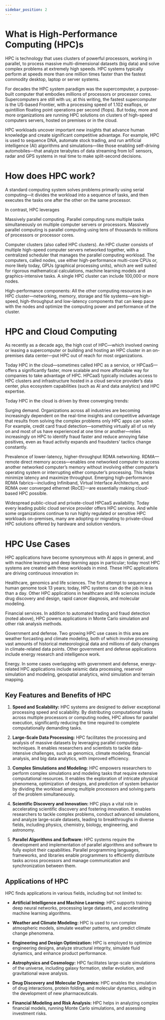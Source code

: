 ```yaml
---
sidebar_position: 2
---
```


# What is High-Performance Computing (HPC)s

HPC is technology that uses clusters of powerful processors, working in parallel, to process massive multi-dimensional datasets (big data) and solve complex problems at extremely high speeds. HPC systems typically perform at speeds more than one million times faster than the fastest commodity desktop, laptop or server systems.

For decades the HPC system paradigm was the supercomputer, a purpose-built computer that embodies millions of processors or processor cores. Supercomputers are still with us; at this writing, the fastest supercomputer is the US-based Frontier, with a processing speed of 1.102 exaflops, or quintillion floating point operations per second (flops). But today, more and more organizations are running HPC solutions on clusters of high-speed computers servers, hosted on premises or in the cloud.

HPC workloads uncover important new insights that advance human knowledge and create significant competitive advantage. For example, HPC is used to sequence DNA, automate stock trading, and run artificial intelligence (AI) algorithms and simulations—like those enabling self-driving automobiles—that analyze terabytes of data streaming from IoT sensors, radar and GPS systems in real time to make split-second decisions.

# How does HPC work?

A standard computing system solves problems primarily using serial computing—it divides the workload into a sequence of tasks, and then executes the tasks one after the other on the same processor.

In contrast, HPC leverages

Massively parallel computing. Parallel computing runs multiple tasks simultaneously on multiple computer servers or processors. Massively parallel computing is parallel computing using tens of thousands to millions of processors or processor cores.

Computer clusters (also called HPC clusters). An HPC cluster consists of multiple high-speed computer servers networked together, with a centralized scheduler that manages the parallel computing workload. The computers, called nodes, use either high-performance multi-core CPUs or, more likely today, GPUs (graphical processing units), which are well suited for rigorous mathematical calculations, machine learning models and graphics-intensive tasks. A single HPC cluster can include 100,000 or more nodes.

High-performance components: All the other computing resources in an HPC cluster—networking, memory, storage and file systems—are high-speed, high-throughput and low-latency components that can keep pace with the nodes and optimize the computing power and performance of the cluster.

# HPC and Cloud Computing

As recently as a decade ago, the high cost of HPC—which involved owning or leasing a supercomputer or building and hosting an HPC cluster in an on-premises data center—put HPC out of reach for most organizations.

Today HPC in the cloud—sometimes called HPC as a service, or HPCaaS—offers a significantly faster, more scalable and more affordable way for companies to take advantage of HPC. HPCaaS typically includes access to HPC clusters and infrastructure hosted in a cloud service provider’s data center, plus ecosystem capabilities (such as AI and data analytics) and HPC expertise.

Today HPC in the cloud is driven by three converging trends:

Surging demand. Organizations across all industries are becoming increasingly dependent on the real-time insights and competitive advantage that results from solving the complex problems only HPC apps can solve. For example, credit card fraud detection—something virtually all of us rely on and most of us have experienced at one time or another—relies increasingly on HPC to identify fraud faster and reduce annoying false positives, even as fraud activity expands and fraudsters’ tactics change constantly.

Prevalence of lower-latency, higher-throughput RDMA networking. RDMA—remote direct memory access—enables one networked computer to access another networked computer’s memory without involving either computer’s operating system or interrupting either computer’s processing. This helps minimize latency and maximize throughput. Emerging high-performance RDMA fabrics—including Infiniband, Virtual Interface Architecture, and RDMA over converged ethernet (RoCE)—are essentially making cloud-based HPC possible.

Widespread public-cloud and private-cloud HPCaaS availability. Today every leading public cloud service provider offers HPC services. And while some organizations continue to run highly regulated or sensitive HPC workloads on-premises, many are adopting or migrating to private-cloud HPC solutions offered by hardware and solution vendors.

# HPC Use Cases

HPC applications have become synonymous with AI apps in general, and with machine learning and deep learning apps in particular; today most HPC systems are created with these workloads in mind. These HPC applications are driving continuous innovation in:

Healthcare, genomics and life sciences. The first attempt to sequence a human genome took 13 years; today, HPC systems can do the job in less than a day. Other HPC applications in healthcare and life sciences include drug discovery and design, rapid cancer diagnosis, and molecular modeling.

Financial services. In addition to automated trading and fraud detection (noted above), HPC powers applications in Monte Carlo simulation and other risk analysis methods.

Government and defense. Two growing HPC use cases in this area are weather forcasting and climate modeling, both of which involve processing vast amounts of historical meteorological data and millions of daily changes in climate-related data points. Other government and defense applications include energy research and intelligence work.

Energy. In some cases overlapping with government and defense, energy-related HPC applications include seismic data processing, reservoir simulation and modeling, geospatial analytics, wind simulation and terrain mapping.

## Key Features and Benefits of HPC

1. **Speed and Scalability:** HPC systems are designed to deliver exceptional processing speed and scalability. By distributing computational tasks across multiple processors or computing nodes, HPC allows for parallel execution, significantly reducing the time required to complete computationally demanding tasks.

2. **Large-Scale Data Processing:** HPC facilitates the processing and analysis of massive datasets by leveraging parallel computing techniques. It enables researchers and scientists to tackle data-intensive challenges, such as genomics, climate modeling, financial analysis, and big data analytics, with improved efficiency.

3. **Complex Simulations and Modeling:** HPC empowers researchers to perform complex simulations and modeling tasks that require extensive computational resources. It enables the exploration of intricate physical phenomena, optimization of designs, and prediction of system behavior by dividing the workload among multiple processors and solving parts of the problem simultaneously.

4. **Scientific Discovery and Innovation:** HPC plays a vital role in accelerating scientific discovery and fostering innovation. It enables researchers to tackle complex problems, conduct advanced simulations, and analyze large-scale datasets, leading to breakthroughs in diverse fields, including physics, chemistry, biology, engineering, and astronomy.

5. **Parallel Algorithms and Software:** HPC systems require the development and implementation of parallel algorithms and software to fully exploit their capabilities. Parallel programming languages, frameworks, and libraries enable programmers to efficiently distribute tasks across processors and manage communication and synchronization between them.

## Applications of HPC

HPC finds applications in various fields, including but not limited to:

- **Artificial Intelligence and Machine Learning:** HPC supports training deep neural networks, processing large datasets, and accelerating machine learning algorithms.

- **Weather and Climate Modeling:** HPC is used to run complex atmospheric models, simulate weather patterns, and predict climate change phenomena.

- **Engineering and Design Optimization:** HPC is employed to optimize engineering designs, analyze structural integrity, simulate fluid dynamics, and enhance product performance.

- **Astrophysics and Cosmology:** HPC facilitates large-scale simulations of the universe, including galaxy formation, stellar evolution, and gravitational wave analysis.

- **Drug Discovery and Molecular Dynamics:** HPC enables the simulation of drug interactions, protein folding, and molecular dynamics, aiding in the development of new pharmaceuticals.

- **Financial Modeling and Risk Analysis:** HPC helps in analyzing complex financial models, running Monte Carlo simulations, and assessing investment risks.

